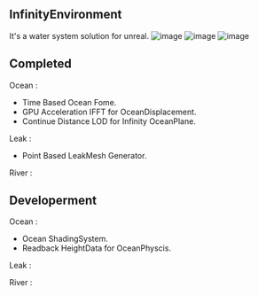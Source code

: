## InfinityEnvironment
It's a water system solution for unreal.
![image](https://user-images.githubusercontent.com/12471727/170741032-2a7492cd-2d32-4970-ab2e-ab6b8b440f16.png)
![image](https://user-images.githubusercontent.com/12471727/170741188-ad964058-c863-4ece-bcc6-7d618963c8c7.png)
![image](https://user-images.githubusercontent.com/12471727/170741253-db5b6c8d-c6ad-4fe9-a359-bc179e4ba527.png)


## Completed 
Ocean : 
* Time Based Ocean Fome.
* GPU Acceleration IFFT for OceanDisplacement.
* Continue Distance LOD for Infinity OceanPlane.
    
Leak : 
* Point Based LeakMesh Generator.

River : 


## Developerment
Ocean : 
* Ocean ShadingSystem.
* Readback HeightData for OceanPhyscis.
    
Leak : 

River : 
